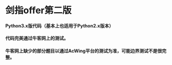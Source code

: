 # 剑指offer第二版 
#### Python3.x版代码（基本上也适用于Python2.x版本）
#### 代码完美通过牛客网上的测试。
#### 牛客网上缺少的部分题目以通过AcWing平台的测试为准，可能边界测试不是很完整。
